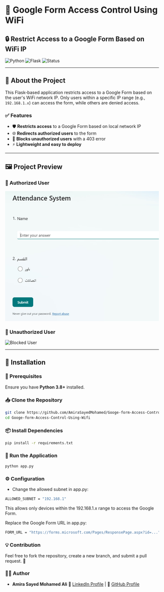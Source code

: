 # 🚀 Google Form Access Control Using WiFi  

## 🔒 Restrict Access to a Google Form Based on WiFi IP  

![Python](https://img.shields.io/badge/Python-3.8%2B-blue) ![Flask](https://img.shields.io/badge/Flask-2.0%2B-green) ![Status](https://img.shields.io/badge/Status-Active-success)  

---

## 📌 About the Project  
This Flask-based application restricts access to a Google Form based on the user's WiFi network IP. Only users within a specific IP range (e.g., `192.168.1.x`) can access the form, while others are denied access.  

### ✅ Features  
- 🛡️ **Restricts access** to a Google Form based on local network IP  
- 🌐 **Redirects authorized users** to the form  
- 🚫 **Blocks unauthorized users** with a 403 error  
- ⚡ **Lightweight and easy to deploy**  

---

## 🖼️ Project Preview  

### 🔹 Authorized User  
![Allowed User](https://github.com/AmiraSayedMohamed/Googe-form-Access-Control-Using-Wifi/blob/master/pictures/picAcceptAccess.jpg)

### 🔹 Unauthorized User  
![Blocked User](assets/blocked_user.png)  

---

## 📂 Installation  

### 🔧 Prerequisites  
Ensure you have **Python 3.8+** installed.  

### 📥 Clone the Repository  
```bash
git clone https://github.com/AmiraSayedMohamed/Googe-form-Access-Control-Using-Wifi.git
cd Googe-form-Access-Control-Using-Wifi
```
### 📦 Install Dependencies
```bash
pip install -r requirements.txt
```
### 🚀 Run the Application
```bash
python app.py
```
### ⚙️ Configuration
- Change the allowed subnet in app.py:
```bash
ALLOWED_SUBNET = "192.168.1"
```
This allows only devices within the 192.168.1.x range to access the Google Form.

Replace the Google Form URL in app.py:
```bash
FORM_URL = "https://forms.microsoft.com/Pages/ResponsePage.aspx?id=..."
```
### 💡 Contribution
Feel free to fork the repository, create a new branch, and submit a pull request. 🚀


### 👩‍💻 Author
- **Amira Sayed Mohamed Ali**
🔗 [LinkedIn Profile](https://www.linkedin.com/in/amira-sayed-mohamed-79822b245/)  | 🐙 [GitHub Profile](https://github.com/AmiraSayedMohamed)


